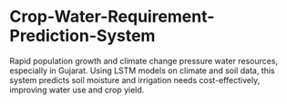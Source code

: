 # Crop-Water-Requirement-Prediction-System
Rapid population growth and climate change pressure water resources, especially in Gujarat. Using LSTM models on climate and soil data, this system predicts soil moisture and irrigation needs cost-effectively, improving water use and crop yield.
